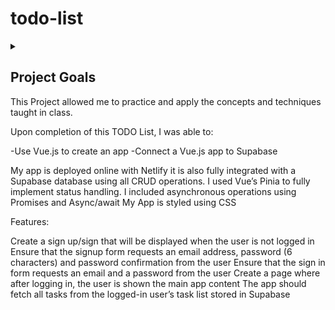 # todo-list

<details>
  <summary>
   <h2>Project Goals</h2>
  

  This Project allowed me to practice and apply the concepts and techniques taught in class. 

  Upon completion of this TODO List, I was able  to:

   -Use Vue.js to create an app
   -Connect a Vue.js app to Supabase

   My app is  deployed online with Netlify
it is also fully integrated with a Supabase database using all CRUD operations.
I used Vue’s Pinia to fully implement status handling.
I included asynchronous operations using Promises and Async/await 
My App is styled using CSS


Features:

Create a sign up/sign  that will be displayed when the user is not logged in
Ensure that the signup form requests an email address, password (6 characters) and password confirmation from the user
Ensure that the sign in form requests an email and a password from the user
Create a page where after logging in, the user is shown the main app content
The app should fetch all tasks from the logged-in user’s task list stored in Supabase

</summary>
</details>
